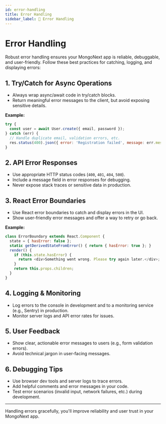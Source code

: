 ```yaml
---
id: error-handling
title: Error Handling
sidebar_label: 📓 Error Handling
---
```


# Error Handling

Robust error handling ensures your MongoNext app is reliable, debuggable, and user-friendly. Follow these best practices for catching, logging, and displaying errors:

## 1. Try/Catch for Async Operations
- Always wrap async/await code in try/catch blocks.
- Return meaningful error messages to the client, but avoid exposing sensitive details.

**Example:**
```js
try {
  const user = await User.create({ email, password });
} catch (err) {
  // Handle duplicate email, validation errors, etc.
  res.status(400).json({ error: 'Registration failed', message: err.message });
}
```

## 2. API Error Responses
- Use appropriate HTTP status codes (`400`, `401`, `404`, `500`).
- Include a message field in error responses for debugging.
- Never expose stack traces or sensitive data in production.

## 3. React Error Boundaries
- Use React error boundaries to catch and display errors in the UI.
- Show user-friendly error messages and offer a way to retry or go back.

**Example:**
```js
class ErrorBoundary extends React.Component {
  state = { hasError: false };
  static getDerivedStateFromError() { return { hasError: true }; }
  render() {
    if (this.state.hasError) {
      return <div>Something went wrong. Please try again later.</div>;
    }
    return this.props.children;
  }
}
```

## 4. Logging & Monitoring
- Log errors to the console in development and to a monitoring service (e.g., Sentry) in production.
- Monitor server logs and API error rates for issues.

## 5. User Feedback
- Show clear, actionable error messages to users (e.g., form validation errors).
- Avoid technical jargon in user-facing messages.

## 6. Debugging Tips
- Use browser dev tools and server logs to trace errors.
- Add helpful comments and error messages in your code.
- Test error scenarios (invalid input, network failures, etc.) during development.

---

Handling errors gracefully, you'll improve reliability and user trust in your MongoNext app.